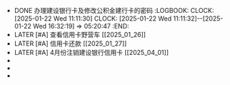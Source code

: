 - DONE 办理建设银行卡及修改公积金建行卡的密码
  :LOGBOOK:
  CLOCK: [2025-01-22 Wed 11:11:30]
  CLOCK: [2025-01-22 Wed 11:11:32]--[2025-01-22 Wed 16:32:19] =>  05:20:47
  :END:
- LATER  [#A] 查看信用卡野营车 [[2025_01_26]]
- LATER  [#A] 信用卡还款 [[2025_01_27]]
- LATER  [#A] 4月份注销建设银行信用卡 [[2025_04_01]]
-
-
-